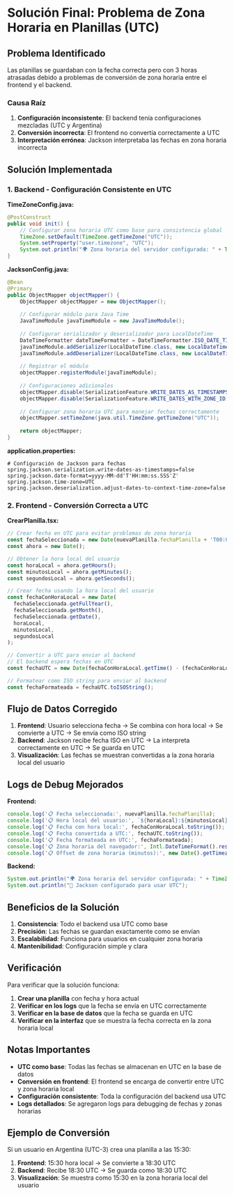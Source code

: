 # Solución Final: Problema de Zona Horaria en Planillas (UTC)

## Problema Identificado

Las planillas se guardaban con la fecha correcta pero con 3 horas atrasadas debido a problemas de conversión de zona horaria entre el frontend y el backend.

### Causa Raíz

1. **Configuración inconsistente**: El backend tenía configuraciones mezcladas (UTC y Argentina)
2. **Conversión incorrecta**: El frontend no convertía correctamente a UTC
3. **Interpretación errónea**: Jackson interpretaba las fechas en zona horaria incorrecta

## Solución Implementada

### 1. Backend - Configuración Consistente en UTC

**TimeZoneConfig.java:**
```java
@PostConstruct
public void init() {
    // Configurar zona horaria UTC como base para consistencia global
    TimeZone.setDefault(TimeZone.getTimeZone("UTC"));
    System.setProperty("user.timezone", "UTC");
    System.out.println("🌍 Zona horaria del servidor configurada: " + TimeZone.getDefault().getID());
}
```

**JacksonConfig.java:**
```java
@Bean
@Primary
public ObjectMapper objectMapper() {
    ObjectMapper objectMapper = new ObjectMapper();
    
    // Configurar módulo para Java Time
    JavaTimeModule javaTimeModule = new JavaTimeModule();
    
    // Configurar serializador y deserializador para LocalDateTime
    DateTimeFormatter dateTimeFormatter = DateTimeFormatter.ISO_DATE_TIME;
    javaTimeModule.addSerializer(LocalDateTime.class, new LocalDateTimeSerializer(dateTimeFormatter));
    javaTimeModule.addDeserializer(LocalDateTime.class, new LocalDateTimeDeserializer(dateTimeFormatter));
    
    // Registrar el módulo
    objectMapper.registerModule(javaTimeModule);
    
    // Configuraciones adicionales
    objectMapper.disable(SerializationFeature.WRITE_DATES_AS_TIMESTAMPS);
    objectMapper.disable(SerializationFeature.WRITE_DATES_WITH_ZONE_ID);
    
    // Configurar zona horaria UTC para manejar fechas correctamente
    objectMapper.setTimeZone(java.util.TimeZone.getTimeZone("UTC"));
    
    return objectMapper;
}
```

**application.properties:**
```properties
# Configuración de Jackson para fechas
spring.jackson.serialization.write-dates-as-timestamps=false
spring.jackson.date-format=yyyy-MM-dd'T'HH:mm:ss.SSS'Z'
spring.jackson.time-zone=UTC
spring.jackson.deserialization.adjust-dates-to-context-time-zone=false
```

### 2. Frontend - Conversión Correcta a UTC

**CrearPlanilla.tsx:**
```javascript
// Crear fecha en UTC para evitar problemas de zona horaria
const fechaSeleccionada = new Date(nuevaPlanilla.fechaPlanilla + 'T00:00:00');
const ahora = new Date();

// Obtener la hora local del usuario
const horaLocal = ahora.getHours();
const minutosLocal = ahora.getMinutes();
const segundosLocal = ahora.getSeconds();

// Crear fecha usando la hora local del usuario
const fechaConHoraLocal = new Date(
  fechaSeleccionada.getFullYear(),
  fechaSeleccionada.getMonth(),
  fechaSeleccionada.getDate(),
  horaLocal,
  minutosLocal,
  segundosLocal
);

// Convertir a UTC para enviar al backend
// El backend espera fechas en UTC
const fechaUTC = new Date(fechaConHoraLocal.getTime() - (fechaConHoraLocal.getTimezoneOffset() * 60000));

// Formatear como ISO string para enviar al backend
const fechaFormateada = fechaUTC.toISOString();
```

## Flujo de Datos Corregido

1. **Frontend**: Usuario selecciona fecha → Se combina con hora local → Se convierte a UTC → Se envía como ISO string
2. **Backend**: Jackson recibe fecha ISO en UTC → La interpreta correctamente en UTC → Se guarda en UTC
3. **Visualización**: Las fechas se muestran convertidas a la zona horaria local del usuario

## Logs de Debug Mejorados

**Frontend:**
```javascript
console.log('📋 Fecha seleccionada:', nuevaPlanilla.fechaPlanilla);
console.log('📋 Hora local del usuario:', `${horaLocal}:${minutosLocal}:${segundosLocal}`);
console.log('📋 Fecha con hora local:', fechaConHoraLocal.toString());
console.log('📋 Fecha convertida a UTC:', fechaUTC.toString());
console.log('📋 Fecha formateada en UTC:', fechaFormateada);
console.log('📋 Zona horaria del navegador:', Intl.DateTimeFormat().resolvedOptions().timeZone);
console.log('📋 Offset de zona horaria (minutos):', new Date().getTimezoneOffset());
```

**Backend:**
```java
System.out.println("🌍 Zona horaria del servidor configurada: " + TimeZone.getDefault().getID());
System.out.println("🔧 Jackson configurado para usar UTC");
```

## Beneficios de la Solución

1. **Consistencia**: Todo el backend usa UTC como base
2. **Precisión**: Las fechas se guardan exactamente como se envían
3. **Escalabilidad**: Funciona para usuarios en cualquier zona horaria
4. **Mantenibilidad**: Configuración simple y clara

## Verificación

Para verificar que la solución funciona:

1. **Crear una planilla** con fecha y hora actual
2. **Verificar en los logs** que la fecha se envía en UTC correctamente
3. **Verificar en la base de datos** que la fecha se guarda en UTC
4. **Verificar en la interfaz** que se muestra la fecha correcta en la zona horaria local

## Notas Importantes

- **UTC como base**: Todas las fechas se almacenan en UTC en la base de datos
- **Conversión en frontend**: El frontend se encarga de convertir entre UTC y zona horaria local
- **Configuración consistente**: Toda la configuración del backend usa UTC
- **Logs detallados**: Se agregaron logs para debugging de fechas y zonas horarias

## Ejemplo de Conversión

Si un usuario en Argentina (UTC-3) crea una planilla a las 15:30:

1. **Frontend**: 15:30 hora local → Se convierte a 18:30 UTC
2. **Backend**: Recibe 18:30 UTC → Se guarda como 18:30 UTC
3. **Visualización**: Se muestra como 15:30 en la zona horaria local del usuario
















